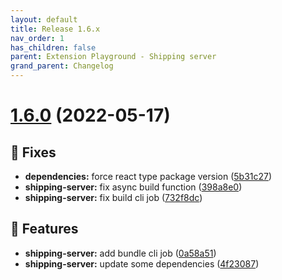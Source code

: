 ```yaml
---
layout: default
title: Release 1.6.x
nav_order: 1
has_children: false
parent: Extension Playground - Shipping server
grand_parent: Changelog
---
```


# [1.6.0](https://github.com/lumapps/lumapps-extensions-shipping-server/compare/v1.5.0...v1.6.0) (2022-05-17)


## 🐛 Fixes

* **dependencies:** force react type package version ([5b31c27](https://github.com/lumapps/lumapps-extensions-shipping-server/commit/5b31c27725051e52842c30780b3106c464e137f3))
* **shipping-server:** fix async build function ([398a8e0](https://github.com/lumapps/lumapps-extensions-shipping-server/commit/398a8e0215b04da89d2daf34e0fcb68f04785ee0))
* **shipping-server:** fix build cli job ([732f8dc](https://github.com/lumapps/lumapps-extensions-shipping-server/commit/732f8dcd2db057b2b13c8f3d3068f4c466e90845))


## 🚀 Features

* **shipping-server:** add bundle cli job ([0a58a51](https://github.com/lumapps/lumapps-extensions-shipping-server/commit/0a58a5173abfe65b30508b3ead68ae439e3cd298))
* **shipping-server:** update some dependencies ([4f23087](https://github.com/lumapps/lumapps-extensions-shipping-server/commit/4f23087f7dbeba4d42339ed983d253e8daf99e17))